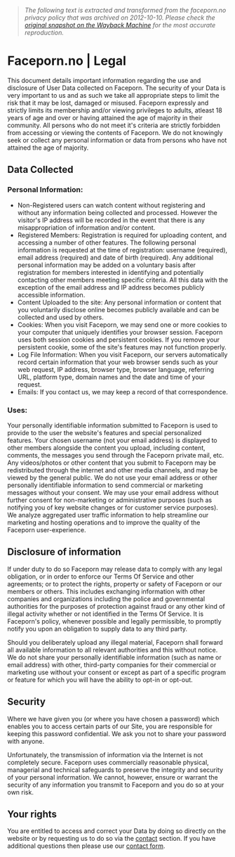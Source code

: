 > *The following text is extracted and transformed from the faceporn.no privacy policy that was archived on 2012-10-10. Please check the [original snapshot on the Wayback Machine](https://web.archive.org/web/20121010192746id_/http%3A//www.faceporn.no/legal/docs/privacy) for the most accurate reproduction.*

# Faceporn.no | Legal

This document details important information regarding the use and disclosure of User Data collected on Faceporn. The security of your Data is very important to us and as such we take all appropriate steps to limit the risk that it may be lost, damaged or misused. Faceporn expressly and strictly limits its membership and/or viewing privileges to adults, atleast 18 years of age and over or having attained the age of majority in their community. All persons who do not meet it's criteria are strictly forbidden from accessing or viewing the contents of Faceporn. We do not knowingly seek or collect any personal information or data from persons who have not attained the age of majority.

## Data Collected

### Personal Information:

  * Non-Registered users can watch content without registering and without any information being collected and processed. However the visitor's IP address will be recorded in the event that there is any misappropriation of information and/or content.
  * Registered Members: Registration is required for uploading content, and accessing a number of other features. The following personal information is requested at the time of registration: username (required), email address (required) and date of birth (required). Any additional personal information may be added on a voluntary basis after registration for members interested in identifying and potentially contacting other members meeting specific criteria. All this data with the exception of the email address and IP address becomes publicly accessible information.
  * Content Uploaded to the site: Any personal information or content that you voluntarily disclose online becomes publicly available and can be collected and used by others.
  * Cookies: When you visit Faceporn, we may send one or more cookies to your computer that uniquely identifies your browser session. Faceporn uses both session cookies and persistent cookies. If you remove your persistent cookie, some of the site's features may not function properly.
  * Log File Information: When you visit Faceporn, our servers automatically record certain information that your web browser sends such as your web request, IP address, browser type, browser language, referring URL, platform type, domain names and the date and time of your request.
  * Emails: If you contact us, we may keep a record of that correspondence.



### Uses:

Your personally identifiable information submitted to Faceporn is used to provide to the user the website's features and special personalized features. Your chosen username (not your email address) is displayed to other members alongside the content you upload, including content, comments, the messages you send through the Faceporn private mail, etc. Any videos/photos or other content that you submit to Faceporn may be redistributed through the internet and other media channels, and may be viewed by the general public. We do not use your email address or other personally identifiable information to send commercial or marketing messages without your consent. We may use your email address without further consent for non-marketing or administrative purposes (such as notifying you of key website changes or for customer service purposes). We analyze aggregated user traffic information to help streamline our marketing and hosting operations and to improve the quality of the Faceporn user-experience.

## Disclosure of information

If under duty to do so Faceporn may release data to comply with any legal obligation, or in order to enforce our Terms Of Service and other agreements; or to protect the rights, property or safety of Faceporn or our members or others. This includes exchanging information with other companies and organizations including the police and governmental authorities for the purposes of protection against fraud or any other kind of illegal activity whether or not identified in the Terms Of Service. It is Faceporn's policy, whenever possible and legally permissible, to promptly notify you upon an obligation to supply data to any third party.

Should you deliberately upload any illegal material, Faceporn shall forward all available information to all relevant authorities and this without notice. We do not share your personally identifiable information (such as name or email address) with other, third-party companies for their commercial or marketing use without your consent or except as part of a specific program or feature for which you will have the ability to opt-in or opt-out.

## Security

Where we have given you (or where you have chosen a password) which enables you to access certain parts of our Site, you are responsible for keeping this password confidential. We ask you not to share your password with anyone.

Unfortunately, the transmission of information via the Internet is not completely secure. Faceporn uses commercially reasonable physical, managerial and technical safeguards to preserve the integrity and security of your personal information. We cannot, however, ensure or warrant the security of any information you transmit to Faceporn and you do so at your own risk.

## Your rights

You are entitled to access and correct your Data by doing so directly on the website or by requesting us to do so via the [contact](http://www.faceporn.no/contact) section. If you have additional questions then please use our [contact form](http://www.faceporn.no/contact).
